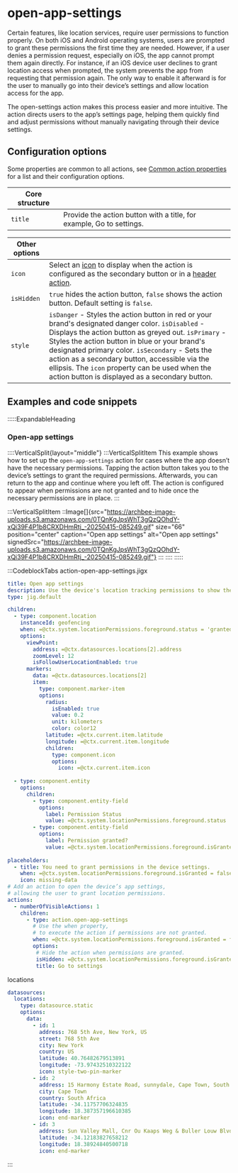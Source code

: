 # open-app-settings

Certain features, like location services, require user permissions to function properly. On both iOS and Android operating systems, users are prompted to grant these permissions the first time they are needed. However, if a user denies a permission request, especially on iOS, the app cannot prompt them again directly. For instance, if an iOS device user declines to grant location access when prompted, the system prevents the app from requesting that permission again. The only way to enable it afterward is for the user to manually go into their device’s settings and allow location access for the app.

The open-settings action makes this process easier and more intuitive. The action directs users to the app’s settings page, helping them quickly find and adjust permissions without manually navigating through their device settings.

## Configuration options

Some properties are common to all actions, see [Common action properties](docId\:xwLai--R7dO1e7HzPY8xT)  for a list and their configuration options.

| **Core structure** |                                                                      |
| ------------------ | -------------------------------------------------------------------- |
| `title`            | Provide the action button with a title, for example, Go to settings. |

| **Other options** |                                                                                                                                                                                                                                                                                                                                                                                                                                    |
| ----------------- | ---------------------------------------------------------------------------------------------------------------------------------------------------------------------------------------------------------------------------------------------------------------------------------------------------------------------------------------------------------------------------------------------------------------------------------- |
| `icon`            | Select an [icon](#) to display when the action is configured as the secondary button or in a [header action](./../Components/jig-header.md).                                                                                                                                                                                                                                                                                       |
| `isHidden`        | `true` hides the action button, `false` shows the action button. Default setting is `false`.                                                                                                                                                                                                                                                                                                                                       |
| `style`           | `isDanger` - Styles the action button in red or your brand's designated danger color.&#xA;`isDisabled` - Displays the action button as greyed out.&#xA;`isPrimary` - Styles the action button in blue or your brand's designated primary color.&#xA;`isSecondary` - Sets the action as a secondary button, accessible via the ellipsis. The `icon` property can be used when the action button is displayed as a secondary button. |

## Examples and code snippets&#x20;

:::::ExpandableHeading
### Open-app settings

::::VerticalSplit{layout="middle"}
:::VerticalSplitItem
This example shows how to set up the `open-app-settings` action for cases where the app doesn’t have the necessary permissions. Tapping the action button takes you to the device’s settings to grant the required permissions. Afterwards, you can return to the app and continue where you left off. The action is configured to appear when permissions are not granted and to hide once the necessary permissions are in place.
:::

:::VerticalSplitItem
::Image[]{src="https://archbee-image-uploads.s3.amazonaws.com/0TQnKgJpsWhT3gQzQOhdY-xQi39F4P1b8CRXDHmRtj_-20250415-085249.gif" size="66" position="center" caption="Open app settings" alt="Open app settings" signedSrc="https://archbee-image-uploads.s3.amazonaws.com/0TQnKgJpsWhT3gQzQOhdY-xQi39F4P1b8CRXDHmRtj_-20250415-085249.gif"}
:::
::::
:::::

:::CodeblockTabs
action-open-app-settings.jigx

```yaml
title: Open app settings
description: Use the device's location tracking permissions to show the location or a message. 
type: jig.default

children:
  - type: component.location
    instanceId: geofencing
    when: =@ctx.system.locationPermissions.foreground.status = 'granted'
    options:
      viewPoint:
        address: =@ctx.datasources.locations[2].address
        zoomLevel: 12
        isFollowUserLocationEnabled: true
      markers:
        data: =@ctx.datasources.locations[2]
        item:
          type: component.marker-item
          options:
            radius:
              isEnabled: true
              value: 0.2
              unit: kilometers
              color: color12
            latitude: =@ctx.current.item.latitude
            longitude: =@ctx.current.item.longitude
            children:
              type: component.icon
              options:
                icon: =@ctx.current.item.icon
                
  - type: component.entity
    options:
      children: 
        - type: component.entity-field
          options:
            label: Permission Status
            value: =@ctx.system.locationPermissions.foreground.status 
        - type: component.entity-field
          options:
            label: Permission granted?
            value: =@ctx.system.locationPermissions.foreground.isGranted   
                       
placeholders:
  - title: You need to grant permissions in the device settings. 
    when: =@ctx.system.locationPermissions.foreground.isGranted = false
    icon: missing-data
# Add an action to open the device’s app settings,
# allowing the user to grant location permissions.
actions:
  - numberOfVisibleActions: 1
    children:
      - type: action.open-app-settings
        # Use the when property,
        # to execute the action if permissions are not granted.
        when: =@ctx.system.locationPermissions.foreground.isGranted = false
        options:
         # Hide the action when permissions are granted.
         isHidden: =@ctx.system.locationPermissions.foreground.isGranted = true
         title: Go to settings
```

locations

```yaml
datasources:
  locations: 
    type: datasource.static
    options:
      data:
        - id: 1
          address: 768 5th Ave, New York, US 
          street: 768 5th Ave
          city: New York
          country: US
          latitude: 40.76482679513891
          longitude: -73.97432510322122 
          icon: style-two-pin-marker
        - id: 2
          address: 15 Harmony Estate Road, sunnydale, Cape Town, South Africa
          city: Cape Town
          country: South Africa  
          latitude: -34.11757706324835
          longitude: 18.387357196610385 
          icon: end-marker
        - id: 3
          address: Sun Valley Mall, Cnr Ou Kaaps Weg & Buller Louw Blvd, Sunnydale, Cape Town
          latitude: -34.12183827658212
          longitude: 18.38924840500718 
          icon: end-marker
```
:::

